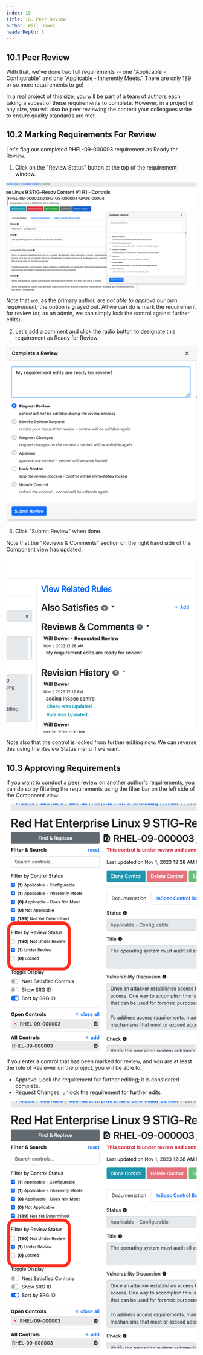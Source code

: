 ```yaml
---
index: 10
title: 10. Peer Review
author: Will Dower
headerDepth: 3
---
```


## 10.1 Peer Review

With that, we've done two full requirements -- one "Applicable - Configurable" and one "Applicable - Inherently Meets." There are only 189 or so more requirements to go!

In a real project of this size, you will be part of a team of authors each taking a subset of these requirements to complete. However, in a project of any size, you will also be peer reviewing the content your colleagues write to ensure quality standards are met.

## 10.2 Marking Requirements For Review

Let's flag our completed RHEL-09-000003 requirement as Ready for Review.

1. Click on the "Review Status" button at the top of the requirement window.

![Review Status](@/../../../assets/img/review_status.png)

Note that we, as the primary author, are *not able to approve our own requirement;* the option is grayed out. All we can do is mark the requirement for review (or, as an admin, we can simply lock the control against further edits).

2. Let's add a comment and click the radio button to designate this requirement as Ready for Review.

![Requesting Review](@/../../../assets/img/filling_out_request_for_review.png)

3. Click "Submit Review" when done.

Note that the "Reviews & Comments" section on the right hand side of the Component view has updated.

![Requesting Review](@/../../../assets/img/r_and_c.png)

Note also that the control is locked from further editing now. We can reverse this using the Review Status menu if we want.

## 10.3 Approving Requirements

If you want to conduct a peer review on another author's requirements, you can do so by filtering the requirements using the filter bar on the left side of the Component view.

![Filter by Review Status](@/../../../assets/img/review_status_filter.png)

If you enter a control that has been marked for review, and you are at least the role of Reviewer on the project, you will be able to:
- Approve: Lock the requirement for further editing; it is considered complete.
- Request Changes: unlock the requirement for further edits

![Approving a Requirement](@/../../../assets/img/review_status_filter.png)

